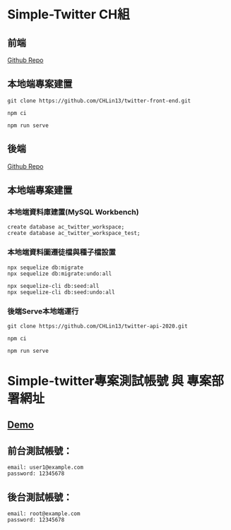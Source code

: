 # Simple-Twitter CH組

## 前端
[Github Repo](https://github.com/CHLin13/twitter-front-end)

## 本地端專案建置
```
git clone https://github.com/CHLin13/twitter-front-end.git
```
```
npm ci
```
```
npm run serve
```

## 後端

[Github Repo](https://github.com/CHLin13/twitter-api-2020)

## 本地端專案建置

### 本地端資料庫建置(MySQL Workbench)
```
create database ac_twitter_workspace;
create database ac_twitter_workspace_test;

```

### 本地端資料圖遷徒檔與種子檔設置
```
npx sequelize db:migrate
npx sequelize db:migrate:undo:all

npx sequelize-cli db:seed:all
npx sequelize-cli db:seed:undo:all

```

### 後端Serve本地端運行

```
git clone https://github.com/CHLin13/twitter-api-2020.git
```
```
npm ci
```
```
npm run serve
```


# Simple-twitter專案測試帳號 與 專案部署網址
## [Demo](https://chlin13.github.io/twitter-front-end/#/)

## 前台測試帳號：
```
email: user1@example.com
password: 12345678
```
## 後台測試帳號：

```
email: root@example.com
password: 12345678
```



